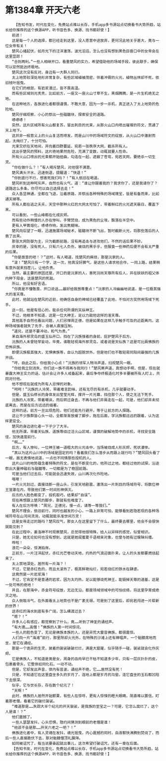 # 第1384章 开天六老
        【告知书友，时代在变化，免费站点难以长存，手机app多书源站点切换看书大势所趋，站长给你推荐的这个换源APP，听书音色多、换源、找书都好使！】
       前进！
       这是每一个人的选择，都已经走到这里，没人愿意中途放弃，更何况此地关乎甚大，竟与一位女帝有关！
       楚风心绪起伏，如月光下的汪洋激荡，波光滔滔，怎么也没有想到黑色巨兽口中的女帝会在这里显踪！
       “合则两利。”一些人相继开口，看重楚风的实力，希望借助他的场域手段，彼此联手，确保可以安然抵达终极地。
       楚风这次没有反对，身边有一大群人同行。
       太上地势较深处地形非常复杂，有些区域植被茂密，伴着冲霄的火光，植物丛林却不死，依旧枝叶摇曳。
       在它们的根部，有岩浆漫过，皆不畏高温。
       而有些区域则光秃秃，比如前方，一座又一座火山寸草不生，黑烟腾腾，是一片生机绝无之地。
       在这种地方，各族进化者都很谨慎，不敢大意，因为一步一杀机，真正进入了太上地势的危险地。
       楚风仔细观察，小心的祭出一些磁髓块，探索安全的道路。
       哧哧哧！
       突然，这片区域所有火山都复苏，冒出刺目的光束，从那火山口内喷出璀璨的符文，贯通了天上地下。
       这并非一般意义上的火山复活而喷发，而是山川中的场域符文的绽放，从火山口中激射而起，太绚烂了，十分可怕。
       光束交织在天地间，并向着四野蔓延，宛若一张秩序大网，截杀所有人。
       这出乎楚风的预料，这片绝地果然危险，充满了变数，动辄就要人性命。
       所有火山口喷出的光束都开始扭曲，勾连在一起，遮蔽了苍穹，宛若天网，要绝杀一切生灵。
       “你在做什么？！”有人喝斥楚风，对他很不满意。
       楚风满头汗水，迅速倒退，提醒道：“快退！”
       “你到底行不行，想害死我们吗？！”有人依旧在喝道。
       楚风听到这种呵斥声，自然也有火气，道：“谁让你跟着我的？我求你了，还是我请你了？道路这么多条，你尽可以自己选择去走！”
       众人各显神通，全都在飞退，沿着原路，并祭出各种特殊的场域瑰宝，皆是有备而来，比如通天梯等。
       所有人都在逃之夭夭，天空中那种火红的大网太可怕了，带着鲜红的火光遮天蔽日，覆盖下来。
       可以看到，一些山峰都在化成灰烬。
       而有些动作稍慢的人亦在惨叫，手臂焚烧，成为黑色的尘埃，飘落在半空中。
       更有人甲胄熔化，哧哧作响，发出焦糊味。
       楚风向后望了一眼，迅速施展场域秘术，磁髓块不断飞出，暂时截断火光，将那些落后的人救了出来。
       那张大网防御为主，只为截断前路，没有再追击与进攻他们，不然的话后果不妙。
       庆幸的是，没有死人，只有六七人负伤，被烧的黑乎乎，但服食一些神药后便不会有太严重的后果。
       “你是故意的吧！？”这时，有人喝道，找楚风的麻烦，那是沅家的人。
       “滚！”楚风只有一个字，这一次，他真没好脾气，是这些人请求他合作，一同上路，结果稍有意外就来找茬儿，让他负责。
       当然，最主要的原因还是，开口的是沅家的人，害死羽尚天尊所有后人，并在妖妖的祖父体内种下母金，这是楚风的死敌。
       所以，他没有好言语。
       “你真是不懂敬畏，开口说话……最好给我放尊重点！”沅家的人冷幽幽地说道，是一位极其强大的准天尊。
       此时，他就站在楚风的近前，他确信自身的神域已经覆盖了此地，不怕对方突然用场域下死手。
       这一刻，他是有信心的，能杀任何所谓的天纵神王。
       不过，他根本不知道，这是一位大神王，足以力敌他这样的准天尊。
       其他高手自然也看出问题，人们忌惮周正德，但是如果在这样几乎触手可及的近距离内，这种场域强者就失了先手，会被人直接压制。
       “道兄，还是不要冲动，和气为贵。”
       来自海外邪灵岛的盛玉仙开口，挡在了沅族强者的身前，庇护楚风于后方。
       沅族的人未曾轻举妄动，毕竟，谁敢轻视海外邪灵岛，或者说是天仙族？这是可比肩佛族的恐怖异族。
       即便沅族极其强大，无惧佛族等，自认为超脱世外，但是他们也不敢轻易同阳间最强的几族开战。
       “哼，自此之后，你给我小心点！”沅族的领军人物冷声道，扫视楚风一眼。
       “你给我立刻消失，你们这一族不得再与我同行！”楚风寒声道，真想动手啊，但是，现在就暴露大神王实力的话，估计会让许多人戒备起来，最后争夺终极造化时多半要被所有人盯上，共同对付他。
       他不想现在就成为所有人忌惮的对象。
       “呵呵！”沅族的人冷笑，带着难言韵味，还有无尽的有杀机，几乎就要动手。
       但是，盛玉仙修长的身体发出莹莹光辉，撑开一片光幕，挡住那个人，使之无法下死手。
       沅族的人冷笑，带着嘲讽，而后转过身去，不再与他们并肩走在一起，可是，他们却并未彻底离去，而是在后方远远的缀着。
       这样的话，前方一旦出现危险，他们还能先行避开，等于让前方的人探路。
       这让不少族群皆心头一动，全都渐渐放缓了脚步，拖在后面，学沅族都远远的跟着，认为这样更安全。
       楚风的身边进化者一下子少了大半。
       他无所谓，带着天仙族、道族等绕过活火山区域，谨慎的破解地势中的杀机，寻找安全路径，加快速度前行。
       “啊……”
       后方，有人惨叫，一位神王被一道粗大的火光击中，当场被烧成人形灰烬，死状凄惨。
       “真以为这片山川中的场域是固定的吗？看着我们怎么落步从而跟上就行吗？”楚风回头看了一眼，面无表情地说道，一点也不同情那些投机的人。
       这片山川的地势蕴含着特殊的符文，是在不断变化的，他所过之地，都经过他的试探，沿途祭出大量神磁石与磁髓等，一切都是为了稳固前路。
       可是当他们过去后，可能就会迅速失效，山川再次化作险地。
       喀嚓！
       一片火光划过，直接烧断一座山头，引发天地剧震，激荡出一片刺目的场域符号，将数位神王笼罩在内，导致他们第一时间形神俱灭。
       后方的人脸色都变了，投机取巧，结果却“自误”。
       现在再想跟上楚风的脚步，那就有些难度了。
       有人在后方呼唤：“周兄，正德兄，慢一点，请等一等我们。”
       楚风不理会，依旧前行，同时也越发的小心，一路上非常可怕，能够看到若隐若现的各种场域符号在山河间流淌，动辄就能杀准世间万灵！
       这是女帝走过的路吗？楚风叹气，那女人在这里留下了什么，最终要去哪里，他会不会很快就能见到？
       在此过程中，姜洛神不时观察楚风，总觉得他很特殊，给人以异样的感觉，似曾相识。
       只是，她无论如何也没有想到，这就是她闺蜜夏千语相亲对象，也曾与她有过暧昧纠缠。
       哗啦！
       浪花一朵朵，惊涛拍岸。
       正前方，一片汪洋起伏，赤红光芒卷动天地，灼热的气浪迎面扑来，让人的头发都要燃烧起来了。
       太上禁地深处，居然有一片海？！
       不过，它是赤红色的，而且太滚热了，极其鲜艳灿烂，宛若烧红的铁水在肆虐。
       这竟然是一片岩浆海！
       不过，它肯定不是普通的岩浆，因为太灼热，足以能够烧死神王，能毁掉天尊的道基，这是一处可怖的绝地！
       并且，在那海中，赤金符号绽放，无边无沿，都是场域领域中的可怕纹络，将这里孕育成绝灭之地。
       众人倒吸冷气，在外面看太上地势也不是广袤无垠，可是到了这里后，却宛若闯进一片崭新的世界！
       这赤红的海水到底有多广阔，怎么横渡过去？
       “嗯？！”
       许多人心有感应，都觉察到了什么，竟……听到了神圣的诵经声。
       “有大德……高僧！”佛族的人第一时间惊诧。
       一些人的脸色变了，无论是佛族本族的人，还是异荒大雷音佛族，都很震惊。
       人们向一片“海滩”前行，那里除却火光外，在特殊的沙滩上还有禅唱声，一个骷髅席地而坐，是它在诵经。
       那是一个诡异的生灵，披着的袈裟破破烂烂，满是大窟窿，似乎随手一碰，袈裟就会化作灰烬。
       它是佛族人，不知道是男是女，周身的血肉早已干枯不知道多少年，只有一层灰扑扑的皮，包裹着骨头，它整体如同化石，一动不动。
       但是，它却发出声音，体内有音波，诵经声不绝，它……居然没有死！
       只是，不知道它在这里盘坐多久的岁月了，连地上都是岁月的沟壑，连它盘坐的玉石都凹陷下去很深。
       似乎，它与世长存，存在数个纪元了！
       “天啊！”
       此时，佛族的人居然开始颤栗，有些人在惊呼，更有人惊悚的瞪大眼睛，简直难以置信，盯着那老僧，看着它的破烂袈裟。
       “难道那是……失踪大半个纪元的开天袈裟，是我族的至宝之一？可是，它怎么腐烂了，这个人是谁！？”
       他们震撼了。
       一些人瑟瑟发抖，心头恐惧，隐约间猜测到眼前的老僧是谁！
       “他该不会是那……开天六老之一吧？！”
       佛族进化者中，有人灵魂在发抖，魂光摇曳，内心震撼的同时，血液都快沸腾到焚烧了，而后一些人直接跪伏下去，那对骷髅僧顶礼膜拜。
       如同被诅咒了，每当说要奋起就出事儿，这次希望打破诅咒，还有一章在后面。
       【告知书友，时代在变化，免费站点难以长存，手机app多书源站点切换看书大势所趋，站长给你推荐的这个换源APP，听书音色多、换源、找书都好使！】